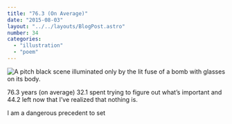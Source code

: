 ```yaml
---
title: "76.3 (On Average)"
date: "2015-08-03"
layout: "../../layouts/BlogPost.astro"
number: 34
categories: 
  - "illustration"
  - "poem"
---
```


![A pitch black scene illuminated only by the lit fuse of a bomb with glasses on its body.](/assets/images/Week-34-Post.png)

76.3 years (on average) 32.1 spent trying to figure out what’s important and 44.2 left now that I’ve realized that nothing is.

I am a dangerous precedent to set
